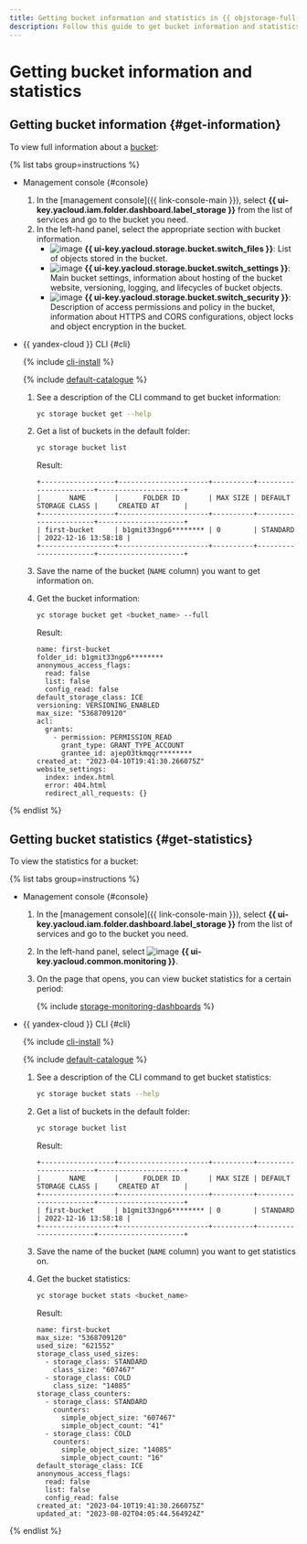```yaml
---
title: Getting bucket information and statistics in {{ objstorage-full-name }}
description: Follow this guide to get bucket information and statistics in {{ objstorage-name }}.
---
```


# Getting bucket information and statistics

## Getting bucket information {#get-information}

To view full information about a [bucket](../../concepts/bucket.md):

{% list tabs group=instructions %}

- Management console {#console}

  1. In the [management console]({{ link-console-main }}), select **{{ ui-key.yacloud.iam.folder.dashboard.label_storage }}** from the list of services and go to the bucket you need.
  1. In the left-hand panel, select the appropriate section with bucket information.
     * ![image](../../../_assets/console-icons/folder-tree.svg) **{{ ui-key.yacloud.storage.bucket.switch_files }}**: List of objects stored in the bucket.
     * ![image](../../../_assets/console-icons/wrench.svg) **{{ ui-key.yacloud.storage.bucket.switch_settings }}**: Main bucket settings, information about hosting of the bucket website, versioning, logging, and lifecycles of bucket objects.
     * ![image](../../../_assets/console-icons/persons-lock.svg) **{{ ui-key.yacloud.storage.bucket.switch_security }}**: Description of access permissions and policy in the bucket, information about HTTPS and CORS configurations, object locks and object encryption in the bucket.

- {{ yandex-cloud }} CLI {#cli}

  {% include [cli-install](../../../_includes/cli-install.md) %}

  {% include [default-catalogue](../../../_includes/default-catalogue.md) %}

  1. See a description of the CLI command to get bucket information:

     ```bash
     yc storage bucket get --help
     ```

  1. Get a list of buckets in the default folder:

     ```bash
     yc storage bucket list
     ```

     Result:

       ```text
       +------------------+----------------------+----------+-----------------------+---------------------+
       |       NAME       |      FOLDER ID       | MAX SIZE | DEFAULT STORAGE CLASS |     CREATED AT      |
       +------------------+----------------------+----------+-----------------------+---------------------+
       | first-bucket     | b1gmit33ngp6******** | 0        | STANDARD              | 2022-12-16 13:58:18 |
       +------------------+----------------------+----------+-----------------------+---------------------+
      ```

  1. Save the name of the bucket (`NAME` column) you want to get information on.

  1. Get the bucket information:

     ```bash
     yc storage bucket get <bucket_name> --full
     ```

     Result:

     ```text
     name: first-bucket
     folder_id: b1gmit33ngp6********
     anonymous_access_flags:
       read: false
       list: false
       config_read: false
     default_storage_class: ICE
     versioning: VERSIONING_ENABLED
     max_size: "5368709120"
     acl:
       grants:
         - permission: PERMISSION_READ
           grant_type: GRANT_TYPE_ACCOUNT
           grantee_id: ajep03tkmqqr********
     created_at: "2023-04-10T19:41:30.266075Z"
     website_settings:
       index: index.html
       error: 404.html
       redirect_all_requests: {}
     ```

{% endlist %}

## Getting bucket statistics {#get-statistics}

To view the statistics for a bucket:

{% list tabs group=instructions %}

- Management console {#console}

  1. In the [management console]({{ link-console-main }}), select **{{ ui-key.yacloud.iam.folder.dashboard.label_storage }}** from the list of services and go to the bucket you need.
  1. In the left-hand panel, select ![image](../../../_assets/console-icons/display-pulse.svg) **{{ ui-key.yacloud.common.monitoring }}**.
  1. On the page that opens, you can view bucket statistics for a certain period:
     
     {% include [storage-monitoring-dashboards](../../_includes_service/storage-monitoring-dashboards.md) %}


- {{ yandex-cloud }} CLI {#cli}

  {% include [cli-install](../../../_includes/cli-install.md) %}

  {% include [default-catalogue](../../../_includes/default-catalogue.md) %}

  1. See a description of the CLI command to get bucket statistics:

     ```bash
     yc storage bucket stats --help
     ```

  1. Get a list of buckets in the default folder:

     ```bash
     yc storage bucket list
     ```

     Result:

       ```text
       +------------------+----------------------+----------+-----------------------+---------------------+
       |       NAME       |      FOLDER ID       | MAX SIZE | DEFAULT STORAGE CLASS |     CREATED AT      |
       +------------------+----------------------+----------+-----------------------+---------------------+
       | first-bucket     | b1gmit33ngp6******** | 0        | STANDARD              | 2022-12-16 13:58:18 |
       +------------------+----------------------+----------+-----------------------+---------------------+
      ```

  1. Save the name of the bucket (`NAME` column) you want to get statistics on.

  1. Get the bucket statistics:

     ```bash
     yc storage bucket stats <bucket_name>
     ```

     Result:

     ```text
     name: first-bucket
     max_size: "5368709120"
     used_size: "621552"
     storage_class_used_sizes:
       - storage_class: STANDARD
         class_size: "607467"
       - storage_class: COLD
         class_size: "14085"
     storage_class_counters:
       - storage_class: STANDARD
         counters:
           simple_object_size: "607467"
           simple_object_count: "41"
       - storage_class: COLD
         counters:
           simple_object_size: "14085"
           simple_object_count: "16"
     default_storage_class: ICE
     anonymous_access_flags:
       read: false
       list: false
       config_read: false
     created_at: "2023-04-10T19:41:30.266075Z"
     updated_at: "2023-08-02T04:05:44.564924Z"
     ```

{% endlist %}
